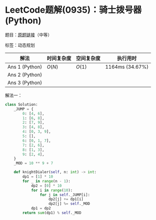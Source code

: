 # LeetCode题解(0935)：骑士拨号器(Python)

题目：[原题链接](https://leetcode-cn.com/problems/knight-dialer/)（中等）

标签：动态规划

| 解法           | 时间复杂度 | 空间复杂度 | 执行用时        |
| -------------- | ---------- | ---------- | --------------- |
| Ans 1 (Python) | $O(N)$     | $O(1)$     | 1164ms (34.67%) |
| Ans 2 (Python) |            |            |                 |
| Ans 3 (Python) |            |            |                 |

解法一：

```python
class Solution:
    _JUMP = {
        0: [4, 6],
        1: [6, 8],
        2: [7, 9],
        3: [4, 8],
        4: [0, 3, 9],
        5: [],
        6: [0, 1, 7],
        7: [2, 6],
        8: [1, 3],
        9: [2, 4],
    }
    _MOD = 10 ** 9 + 7

    def knightDialer(self, n: int) -> int:
        dp1 = [1] * 10
        for _ in range(n - 1):
            dp2 = [0] * 10
            for i in range(10):
                for j in self._JUMP[i]:
                    dp2[j] += dp1[i]
                    dp2[j] %= self._MOD
            dp1 = dp2
        return sum(dp1) % self._MOD
```


